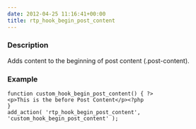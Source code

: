 ```yaml
---
date: 2012-04-25 11:16:41+00:00
title: rtp_hook_begin_post_content
---
```


### Description


Adds content to the beginning of post content (.post-content).


### Example



    
    function custom_hook_begin_post_content() { ?>
    <p>This is the before Post Content</p><?php
    }
    add_action( 'rtp_hook_begin_post_content', 'custom_hook_begin_post_content' );
    
